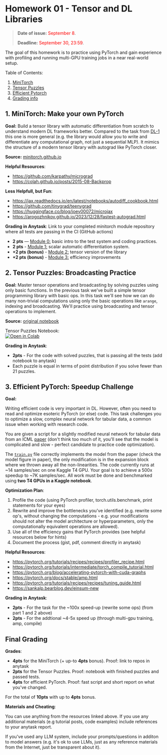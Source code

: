 # Homework 01 - Tensor and DL Libraries

> **Date of issue:** <span style="color:red">September 8</span>.
>
> **Deadline:** <span style="color:red">September 30, 23:59</span>.

The goal of this homework is to practice using PyTorch and gain experience with profiling and running multi-GPU training jobs in a near real-world setup.

Table of Contents:

1. [MiniTorch](#1-minitorch-make-your-own-pytorch)
2. [Tensor Puzzles](#2-tensor-puzzles-broadcasting-practice)
3. [Efficient Pytorch](#3-efficient-pytorch-speedup-challenge) 
4. [Grading info](#tldr.-Grading-and-Deadlines)

## 1. MiniTorch: Make your own PyTorch

**Goal:** Build a tensor library with automatic differentiation from scratch to understand modern DL frameworks better. Compared to the task from
[DL-1](https://github.com/xiyori/intro-to-dl-hse/tree/2024-2025/homeworks-small/shw-01-mlp) this one is more general (e.g. the library would allow you to write and differentiate any computational graph, not just a sequential MLP). It mimics the structure of a modern tensor library with autograd like PyTorch closer.

**Source:** [minitorch.github.io](https://minitorch.github.io)

**Helpful Resources**:
- https://github.com/karpathy/micrograd 
- https://colah.github.io/posts/2015-08-Backprop

**Less Helpfull, but Fun**:
- https://jax.readthedocs.io/en/latest/notebooks/autodiff_cookbook.html 
- https://github.com/tinygrad/teenygrad
- https://huggingface.co/blog/joey00072/microjax
- https://arogozhnikov.github.io/2023/12/28/fastest-autograd.html

**Grading in Anytask**: 
Link to your completed minitorch module repository where all tests are passing in the CI (GitHub actions)
- **2 pts** — [Module 0:](https://minitorch.github.io/module0/module0/) basic intro to the test system and coding practices.
- **2 pts** - [Module 1:](https://minitorch.github.io/module1/module1/) scalar automatic differentiation system.
- **+2 pts (bonus)** - [Module 2:](https://minitorch.github.io/module2/module2/) tensor version of the library
- **+2 pts (bonus)** - [Module 3:](https://minitorch.github.io/module3/module3/) efficiency improvements


## 2. Tensor Puzzles: Broadcasting Practice

**Goal:** Master tensor operations and broadcasting by solving puzzles using only basic functions. In the previous task we've built a simple tensor programming library with basic ops. In this task we'll see how we can do many non-trivial computations using only the basic operations like `arange`, indexing and broadcasting. We'll practice using broadcasting and tensor operations to implement.

**Source:** [original notebook](https://github.com/srush/Tensor-Puzzles)

Tensor Puzzles Notebook: \
[![Open in Colab](https://colab.research.google.com/assets/colab-badge.svg)](https://colab.research.google.com/github/srush/Tensor-Puzzles/blob/main/Tensor%20Puzzlers.ipynb)

**Grading in Anytask**: 
- **2pts** - For the code with solved puzzles, that is passing all the tests (add notebook to anytask)
- Each puzzle is equal in terms of point distribution if you solve fewer than 21 puzzles.


## 3. Efficient PyTorch: Speedup Challenge

**Goal:**

Writing efficient code is very important in DL. However, often you need to read and optimize esoteric PyTorch (or else) code. This task challenges you to optimize a slow, complex neural network for tabular data, a common issue when working with research code.

You are given a script for a slightly modified neural network for tabular data from an ICML [paper](https://arxiv.org/abs/2305.18446) (don't think too much of it, you'll see that the model is complicated and slow - perfect candidate to practice code optimization).

The [`train.py`](/homeworks/homework_01/train.py) file correctly implements the model from the paper (check the model figure in paper), the only modification is in the expansion block where we thrown away all the non-linearities. The code currently runs at ~14 samples/sec on one Kaggle T4 GPU. Your goal is to achieve a 500x speedup to ~7K samples/sec. All work must be done and benchmarked using **two T4 GPUs in a Kaggle notebook**.

**Optimization Plan**:
1. Profile the code (using PyTorch profiler, torch.utils.benchmark, print statements for your eyes)
2. Rewrite and improve the bottlenecks you've identified (e.g. rewrite some op's, without changing the computations - e.g. your modifications should not alter the model architecture or hyperparameters, only the computationally equivalent operations are allowed).
3. Use all of the efficiency gains that PyTorch provides (see helpful resources below for hints)
4. Document the process (gist, pdf, comment directly in anytask)

**Helpful Resources**:
- https://pytorch.org/tutorials/recipes/recipes/profiler_recipe.html
- https://pytorch.org/tutorials/intermediate/torch_compile_tutorial.html
- https://pytorch.org/blog/accelerating-pytorch-with-cuda-graphs
- https://pytorch.org/docs/stable/amp.html
- https://pytorch.org/tutorials/recipes/recipes/tuning_guide.html
- https://sankalp.bearblog.dev/einsum-new

**Grading in Anytask**:
- **2pts** - For the task for the ~100x speed-up (rewrite some ops) (from part 1 and 2 above)
- **2pts** - For the addtional ~4-5x speed up (through multi-gpu training, amp, compile)


## Final Grading

**Grades**:

- **4pts** for the MiniTorch (+ up-to **4pts** bonus). Proof: link to repos in anytask
- **2pts** for the Tensor Puzzles. Proof: notebook with finished puzzles and passed tests.
- **4pts** for efficient PyTorch. Proof: fast script and short report on what you've changed.

For the total of **10pts** with up to **4pts** bonus.

**Materials and Cheating**:

You can use anything from the resources linked above. If you use any additional materials (e.g tutorial posts, code examples) include references to your anytask report.

If you've used any LLM system, include your prompts/questions in additon to model answers (e.g. it's ok to use LLMs, just as any reference materials from the Internet, just be transparent about it).